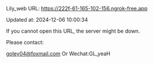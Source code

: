 Lily_web URL: https://222f-61-165-102-156.ngrok-free.app

Updated at: 2024-12-06 10:00:34

If you cannot open this URL, the server might be down.

Please contact: 

goley04@foxmail.com Or Wechat:GL_yeaH